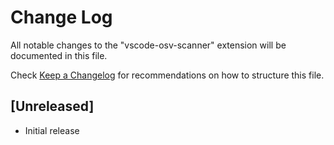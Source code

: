 # Change Log

All notable changes to the "vscode-osv-scanner" extension will be documented in this file.

Check [Keep a Changelog](http://keepachangelog.com/) for recommendations on how to structure this file.

## [Unreleased]

- Initial release